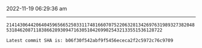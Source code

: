 2022-11-19 06:29:36 am

---

`21414306442064045965665250331174816607075220632813426976319893273820485318462087118386628930947163051042699025432133551536128722`

`Latest commit SHA is: b06f30f542abf9f5456ececa2f2c5972c76c9709 `
